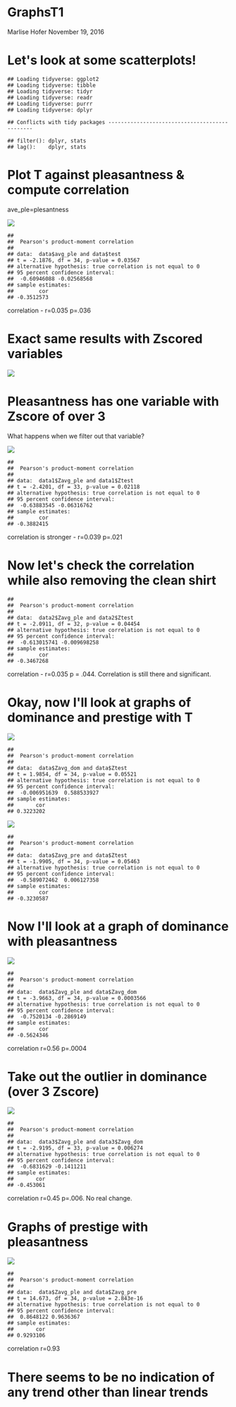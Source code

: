 GraphsT1
================
Marlise Hofer
November 19, 2016

Let's look at some scatterplots!
================================

    ## Loading tidyverse: ggplot2
    ## Loading tidyverse: tibble
    ## Loading tidyverse: tidyr
    ## Loading tidyverse: readr
    ## Loading tidyverse: purrr
    ## Loading tidyverse: dplyr

    ## Conflicts with tidy packages ----------------------------------------------

    ## filter(): dplyr, stats
    ## lag():    dplyr, stats

Plot T against pleasantness & compute correlation
=================================================

ave\_ple=plesantness

![](GraphsT1_files/figure-markdown_github/unnamed-chunk-2-1.png)

    ## 
    ##  Pearson's product-moment correlation
    ## 
    ## data:  data$avg_ple and data$test
    ## t = -2.1876, df = 34, p-value = 0.03567
    ## alternative hypothesis: true correlation is not equal to 0
    ## 95 percent confidence interval:
    ##  -0.60946088 -0.02568568
    ## sample estimates:
    ##        cor 
    ## -0.3512573

correlation - r=0.035 p=.036

Exact same results with Zscored variables
=========================================

![](GraphsT1_files/figure-markdown_github/unnamed-chunk-3-1.png)

Pleasantness has one variable with Zscore of over 3
===================================================

What happens when we filter out that variable?

![](GraphsT1_files/figure-markdown_github/unnamed-chunk-4-1.png)

    ## 
    ##  Pearson's product-moment correlation
    ## 
    ## data:  data1$Zavg_ple and data1$Ztest
    ## t = -2.4201, df = 33, p-value = 0.02118
    ## alternative hypothesis: true correlation is not equal to 0
    ## 95 percent confidence interval:
    ##  -0.63883545 -0.06316762
    ## sample estimates:
    ##        cor 
    ## -0.3882415

correlation is stronger - r=0.039 p=.021

Now let's check the correlation while also removing the clean shirt
===================================================================

    ## 
    ##  Pearson's product-moment correlation
    ## 
    ## data:  data2$Zavg_ple and data2$Ztest
    ## t = -2.0911, df = 32, p-value = 0.04454
    ## alternative hypothesis: true correlation is not equal to 0
    ## 95 percent confidence interval:
    ##  -0.613015741 -0.009698258
    ## sample estimates:
    ##        cor 
    ## -0.3467268

correlation - r=0.035 p = .044. Correlation is still there and significant.

Okay, now I'll look at graphs of dominance and prestige with T
==============================================================

![](GraphsT1_files/figure-markdown_github/unnamed-chunk-6-1.png)

    ## 
    ##  Pearson's product-moment correlation
    ## 
    ## data:  data$Zavg_dom and data$Ztest
    ## t = 1.9854, df = 34, p-value = 0.05521
    ## alternative hypothesis: true correlation is not equal to 0
    ## 95 percent confidence interval:
    ##  -0.006951639  0.588533927
    ## sample estimates:
    ##       cor 
    ## 0.3223202

![](GraphsT1_files/figure-markdown_github/unnamed-chunk-6-2.png)

    ## 
    ##  Pearson's product-moment correlation
    ## 
    ## data:  data$Zavg_pre and data$Ztest
    ## t = -1.9905, df = 34, p-value = 0.05463
    ## alternative hypothesis: true correlation is not equal to 0
    ## 95 percent confidence interval:
    ##  -0.589072462  0.006127358
    ## sample estimates:
    ##        cor 
    ## -0.3230587

Now I'll look at a graph of dominance with pleasantness
=======================================================

![](GraphsT1_files/figure-markdown_github/unnamed-chunk-7-1.png)

    ## 
    ##  Pearson's product-moment correlation
    ## 
    ## data:  data$Zavg_ple and data$Zavg_dom
    ## t = -3.9663, df = 34, p-value = 0.0003566
    ## alternative hypothesis: true correlation is not equal to 0
    ## 95 percent confidence interval:
    ##  -0.7520134 -0.2869149
    ## sample estimates:
    ##        cor 
    ## -0.5624346

correlation r=0.56 p=.0004

Take out the outlier in dominance (over 3 Zscore)
=================================================

![](GraphsT1_files/figure-markdown_github/unnamed-chunk-8-1.png)

    ## 
    ##  Pearson's product-moment correlation
    ## 
    ## data:  data3$Zavg_ple and data3$Zavg_dom
    ## t = -2.9195, df = 33, p-value = 0.006274
    ## alternative hypothesis: true correlation is not equal to 0
    ## 95 percent confidence interval:
    ##  -0.6831629 -0.1411211
    ## sample estimates:
    ##       cor 
    ## -0.453061

correlation r=0.45 p=.006. No real change.

Graphs of prestige with pleasantness
====================================

![](GraphsT1_files/figure-markdown_github/unnamed-chunk-9-1.png)

    ## 
    ##  Pearson's product-moment correlation
    ## 
    ## data:  data$Zavg_ple and data$Zavg_pre
    ## t = 14.673, df = 34, p-value = 2.843e-16
    ## alternative hypothesis: true correlation is not equal to 0
    ## 95 percent confidence interval:
    ##  0.8648122 0.9636367
    ## sample estimates:
    ##       cor 
    ## 0.9293106

correlation r=0.93

There seems to be no indication of any trend other than linear trends
=====================================================================
